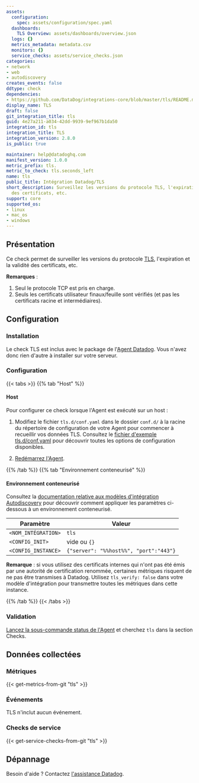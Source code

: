 ```yaml
---
assets:
  configuration:
    spec: assets/configuration/spec.yaml
  dashboards:
    TLS Overview: assets/dashboards/overview.json
  logs: {}
  metrics_metadata: metadata.csv
  monitors: {}
  service_checks: assets/service_checks.json
categories:
- network
- web
- autodiscovery
creates_events: false
ddtype: check
dependencies:
- https://github.com/DataDog/integrations-core/blob/master/tls/README.md
display_name: TLS
draft: false
git_integration_title: tls
guid: 4e27a211-a034-42dd-9939-9ef967b1da50
integration_id: tls
integration_title: TLS
integration_version: 2.8.0
is_public: true

maintainer: help@datadoghq.com
manifest_version: 1.0.0
metric_prefix: tls.
metric_to_check: tls.seconds_left
name: tls
public_title: Intégration Datadog/TLS
short_description: Surveillez les versions du protocole TLS, l'expiration et la validité
  des certificats, etc.
support: core
supported_os:
- linux
- mac_os
- windows
---
```




## Présentation

Ce check permet de surveiller les versions du protocole [TLS][1], l'expiration et la validité des certificats, etc.

**Remarques** :

1. Seul le protocole TCP est pris en charge.
2. Seuls les certificats utilisateur finaux/feuille sont vérifiés (et pas les certificats racine et intermédiaires).

## Configuration

### Installation

Le check TLS est inclus avec le package de l'[Agent Datadog][2].
Vous n'avez donc rien d'autre à installer sur votre serveur.

### Configuration

{{< tabs >}}
{{% tab "Host" %}}

#### Host

Pour configurer ce check lorsque l'Agent est exécuté sur un host :

1. Modifiez le fichier `tls.d/conf.yaml` dans le dossier `conf.d/` à la racine du répertoire de configuration de votre Agent pour commencer à recueillir vos données TLS. Consultez le [fichier d'exemple tls.d/conf.yaml][1] pour découvrir toutes les options de configuration disponibles.

2. [Redémarrez l'Agent][2].

[1]: https://github.com/DataDog/integrations-core/blob/master/tls/datadog_checks/tls/data/conf.yaml.example
[2]: https://docs.datadoghq.com/fr/agent/guide/agent-commands/#start-stop-and-restart-the-agent
{{% /tab %}}
{{% tab "Environnement conteneurisé" %}}

#### Environnement conteneurisé

Consultez la [documentation relative aux modèles d'intégration Autodiscovery][1] pour découvrir comment appliquer les paramètres ci-dessous à un environnement conteneurisé.

| Paramètre            | Valeur                                  |
| -------------------- | -------------------------------------- |
| `<NOM_INTÉGRATION>` | `tls`                                  |
| `<CONFIG_INIT>`      | vide ou `{}`                          |
| `<CONFIG_INSTANCE>`  | `{"server": "%%host%%", "port":"443"}` |

**Remarque** : si vous utilisez des certificats internes qui n'ont pas été émis par une autorité de certification renommée, certaines métriques risquent de ne pas être transmises à Datadog. Utilisez `tls_verify: false` dans votre modèle d'intégration pour transmettre toutes les métriques dans cette instance.

[1]: https://docs.datadoghq.com/fr/agent/kubernetes/integrations/
{{% /tab %}}
{{< /tabs >}}

### Validation

[Lancez la sous-commande status de l'Agent][3] et cherchez `tls` dans la section Checks.

## Données collectées

### Métriques
{{< get-metrics-from-git "tls" >}}


### Événements

TLS n'inclut aucun événement.

### Checks de service
{{< get-service-checks-from-git "tls" >}}


## Dépannage

Besoin d'aide ? Contactez [l'assistance Datadog][4].



[1]: https://en.wikipedia.org/wiki/Transport_Layer_Security
[2]: https://app.datadoghq.com/account/settings#agent
[3]: https://docs.datadoghq.com/fr/agent/guide/agent-commands/#agent-status-and-information
[4]: https://docs.datadoghq.com/fr/help/
